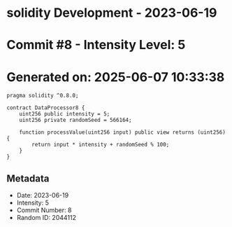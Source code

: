 ﻿# solidity Development - 2023-06-19
# Commit #8 - Intensity Level: 5
# Generated on: 2025-06-07 10:33:38
```solidity
pragma solidity ^0.8.0;

contract DataProcessor8 {
    uint256 public intensity = 5;
    uint256 private randomSeed = 566164;

    function processValue(uint256 input) public view returns (uint256) {
        return input * intensity + randomSeed % 100;
    }
}
```
## Metadata
- Date: 2023-06-19
- Intensity: 5
- Commit Number: 8
- Random ID: 2044112
